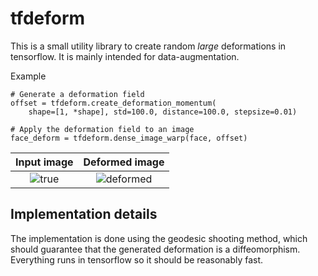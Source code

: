 tfdeform
========
This is a small utility library to create random _large_ deformations in tensorflow. It is mainly intended for data-augmentation.

Example

    # Generate a deformation field
    offset = tfdeform.create_deformation_momentum(
        shape=[1, *shape], std=100.0, distance=100.0, stepsize=0.01)
        
    # Apply the deformation field to an image
    face_deform = tfdeform.dense_image_warp(face, offset)

Input image                |  Deformed image
:-------------------------:|:-------------------------:
![true](https://user-images.githubusercontent.com/2202312/45844547-134b3100-bd23-11e8-924e-fa09ccf6a3fe.png)  | ![deformed](https://user-images.githubusercontent.com/2202312/45844555-19d9a880-bd23-11e8-9638-2074cdb96d3a.png)

Implementation details
----------------------
The implementation is done using the geodesic shooting method, which should guarantee that the generated deformation is a diffeomorphism.
Everything runs in tensorflow so it should be reasonably fast.
